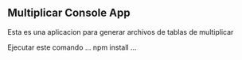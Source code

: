 ## Multiplicar Console App

Esta es una aplicacion para generar archivos de tablas de multiplicar

Ejecutar este comando
...
npm install
...